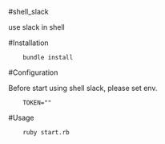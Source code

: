 #shell_slack
        
use slack in shell
        
#Installation
        
        bundle install

#Configuration

Before start using shell slack, please set env.
        
        TOKEN=""

#Usage
        
        ruby start.rb
        

